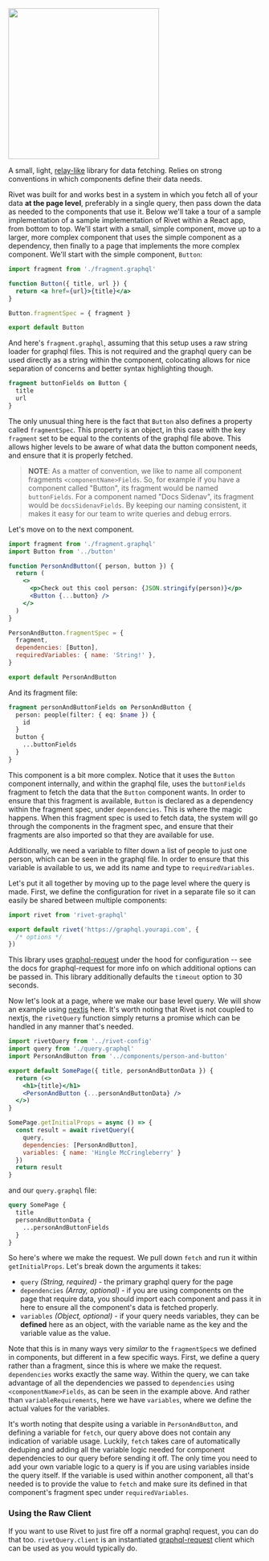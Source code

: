 <img src='https://p176.p0.n0.cdn.getcloudapp.com/items/mXu7GOBx/rivert-logo.svg?v=3113465ffbe401a4918b80694db76467' width='300' />

A small, light, [relay-like](https://relay.dev) library for data fetching. Relies on strong conventions in which components define their data needs.

Rivet was built for and works best in a system in which you fetch all of your data **at the page level**, preferably in a single query, then pass down the data as needed to the components that use it. Below we'll take a tour of a sample implementation of a sample implementation of Rivet within a React app, from bottom to top. We'll start with a small, simple component, move up to a larger, more complex component that uses the simple component as a dependency, then finally to a page that implements the more complex component. We'll start with the simple component, `Button`:

```jsx
import fragment from './fragment.graphql'

function Button({ title, url }) {
  return <a href={url}>{title}</a>
}

Button.fragmentSpec = { fragment }

export default Button
```

And here's `fragment.graphql`, assuming that this setup uses a raw string loader for graphql files. This is not required and the graphql query can be used directly as a string within the component, colocating allows for nice separation of concerns and better syntax highlighting though.

```graphql
fragment buttonFields on Button {
  title
  url
}
```

The only unusual thing here is the fact that `Button` also defines a property called `fragmentSpec`. This property is an object, in this case with the key `fragment` set to be equal to the contents of the graphql file above. This allows higher levels to be aware of what data the button component needs, and ensure that it is properly fetched.

> **NOTE**: As a matter of convention, we like to name all component fragments `<componentName>Fields`. So, for example if you have a component called "Button", its fragment would be named `buttonFields`. For a component named "Docs Sidenav", its fragment would be `docsSidenavFields`. By keeping our naming consistent, it makes it easy for our team to write queries and debug errors.

Let's move on to the next component.

```jsx
import fragment from './fragment.graphql'
import Button from '../button'

function PersonAndButton({ person, button }) {
  return (
    <>
      <p>Check out this cool person: {JSON.stringify(person)}</p>
      <Button {...button} />
    </>
  )
}

PersonAndButton.fragmentSpec = {
  fragment,
  dependencies: [Button],
  requiredVariables: { name: 'String!' },
}

export default PersonAndButton
```

And its fragment file:

```graphql
fragment personAndButtonFields on PersonAndButton {
  person: people(filter: { eq: $name }) {
    id
  }
  button {
    ...buttonFields
  }
}
```

This component is a bit more complex. Notice that it uses the `Button` component internally, and within the graphql file, uses the `buttonFields` fragment to fetch the data that the `Button` component wants. In order to ensure that this fragment is available, `Button` is declared as a dependency within the fragment spec, under `dependencies`. This is where the magic happens. When this fragment spec is used to fetch data, the system will go through the components in the fragment spec, and ensure that their fragments are also imported so that they are available for use.

Additionally, we need a variable to filter down a list of people to just one person, which can be seen in the graphql file. In order to ensure that this variable is available to us, we add its name and type to `requiredVariables`.

Let's put it all together by moving up to the page level where the query is made. First, we define the configuration for rivet in a separate file so it can easily be shared between multiple components:

```js
import rivet from 'rivet-graphql'

export default rivet('https://graphql.yourapi.com', {
  /* options */
})
```

This library uses [graphql-request](https://github.com/prisma-labs/graphql-request) under the hood for configuration -- see the docs for graphql-request for more info on which additional options can be passed in. This library additionally defaults the `timeout` option to 30 seconds.

Now let's look at a page, where we make our base level query. We will show an example using [nextjs](https://nextjs.org/) here. It's worth noting that Rivet is not coupled to nextjs, the `rivetQuery` function simply returns a promise which can be handled in any manner that's needed.

```jsx
import rivetQuery from '../rivet-config'
import query from './query.graphql'
import PersonAndButton from '../components/person-and-button'

export default SomePage({ title, personAndButtonData }) {
  return (<>
    <h1>{title}</h1>
    <PersonAndButton {...personAndButtonData} />
  </>)
}

SomePage.getInitialProps = async () => {
  const result = await rivetQuery({
    query,
    dependencies: [PersonAndButton],
    variables: { name: 'Hingle McCringleberry' }
  })
  return result
}
```

and our `query.graphql` file:

```graphql
query SomePage {
  title
  personAndButtonData {
    ...personAndButtonFields
  }
}
```

So here's where we make the request. We pull down `fetch` and run it within `getInitialProps`. Let's break down the arguments it takes:

- `query` _(String, required)_ - the primary graphql query for the page
- `dependencies` _(Array, optional)_ - if you are using components on the page that require data, you should import each component and pass it in here to ensure all the component's data is fetched properly.
- `variables` _(Object, optional)_ - if your query needs variables, they can be **defined** here as an object, with the variable name as the key and the variable value as the value.

Note that this is in many ways very _similar_ to the `fragmentSpec`s we defined in components, but different in a few specific ways. First, we define a query rather than a fragment, since this is where we make the request. `dependencies` works exactly the same way. Within the query, we can take advantage of all the dependencies we passed to `dependencies` using `<componentName>Fields`, as can be seen in the example above. And rather than `variableRequirements`, here we have `variables`, where we define the actual values for the variables.

It's worth noting that despite using a variable in `PersonAndButton`, and defining a variable for `fetch`, our query above does not contain any indication of variable usage. Luckily, `fetch` takes care of automatically deduping and adding all the variable logic needed for component dependencies to our query before sending it off. The only time you need to add your own variable logic to a query is if you are using variables inside the query itself. If the variable is used within another component, all that's needed is to provide the value to `fetch` and make sure its defined in that component's fragment spec under `requiredVariables`.

### Using the Raw Client

If you want to use Rivet to just fire off a normal graphql request, you can do that too. `rivetQuery.client` is an instantiated [graphql-request](https://github.com/prisma-labs/graphql-request) client which can be used as you would typically do.
